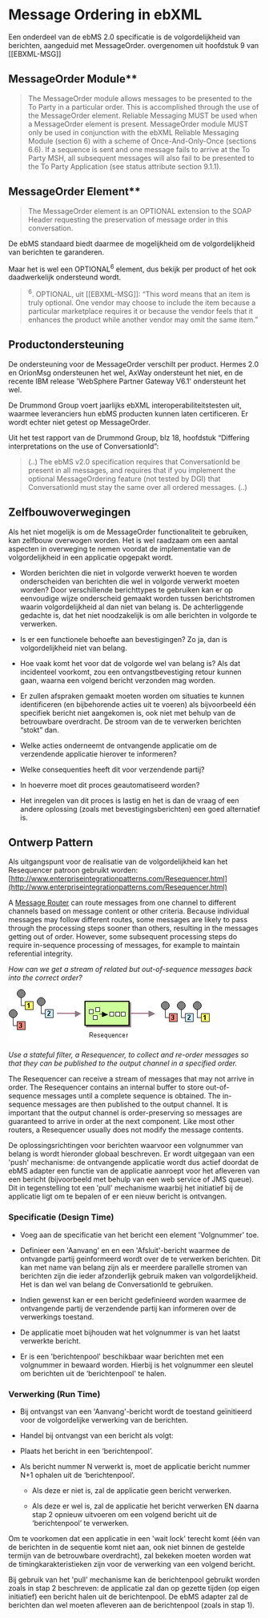 # Message Ordering in ebXML

Een onderdeel van de ebMS 2.0 specificatie is de volgordelijkheid van berichten, aangeduid met MessageOrder. overgenomen uit hoofdstuk 9 van [[EBXML-MSG]]

## MessageOrder Module**

> The MessageOrder module allows messages to be presented to the To Party in a particular order. This is accomplished through the use of the MessageOrder element. Reliable Messaging MUST be used when a MessageOrder element is present.
> MessageOrder module MUST only be used in conjunction with the ebXML Reliable Messaging Module (section 6) with a scheme of Once-And-Only-Once (sections 6.6). If a sequence is sent and one message fails to arrive at the To Party MSH, all subsequent messages will also fail to be presented to the To Party Application (see status attribute section 9.1.1).

## MessageOrder Element**

> The MessageOrder element is an OPTIONAL extension to the SOAP Header requesting the preservation of message order in this conversation.

De ebMS standaard biedt daarmee de mogelijkheid om de volgordelijkheid van berichten te garanderen.

Maar het is wel een OPTIONAL<sup>6</sup> element, dus bekijk per product of het ook daadwerkelijk ondersteund wordt.

> <sup>6</sup>. OPTIONAL, uit [[EBXML-MSG]]: “This word means that an item is truly optional. One vendor may choose to include the item because a particular marketplace requires it or because the vendor feels that it enhances the product while another vendor may omit the same item.”

## Productondersteuning

De ondersteuning voor de MessageOrder verschilt per product. Hermes 2.0 en OrionMsg ondersteunen het wel, AxWay ondersteunt het niet, en de recente IBM release 'WebSphere Partner Gateway V6.1' ondersteunt het wel.

De Drummond Group voert jaarlijks ebXML interoperabiliteitstesten uit, waarmee leveranciers hun ebMS producten kunnen laten certificeren. Er wordt echter niet getest op MessageOrder.

Uit het test rapport van de Drummond Group, blz 18, hoofdstuk “Differing interpretations on the use of ConversationId”:

> (..) The ebMS v2.0 specification requires that ConversationId be present in all messages, and requires that if you implement the optional MessageOrdering feature (not tested by DGI) that ConversationId must stay the same over all ordered messages. (..)

## Zelfbouwoverwegingen

Als het niet mogelijk is om de MessageOrder functionaliteit te gebruiken, kan zelfbouw overwogen worden. Het is wel raadzaam om een aantal aspecten in overweging te nemen voordat de implementatie van de volgordelijkheid in een applicatie opgepakt wordt.

- Worden berichten die niet in volgorde verwerkt hoeven te worden onderscheiden van berichten die wel in volgorde verwerkt moeten worden? Door verschillende berichttypes te gebruiken kan er op eenvoudige wijze onderscheid gemaakt worden tussen berichtstromen waarin volgordelijkheid al dan niet van belang is. De achterliggende gedachte is, dat het niet noodzakelijk is om alle berichten in volgorde te verwerken.

- Is er een functionele behoefte aan bevestigingen? Zo ja, dan is volgordelijkheid niet van belang.

- Hoe vaak komt het voor dat de volgorde wel van belang is? Als dat incidenteel voorkomt, zou een ontvangstbevestiging retour kunnen gaan, waarna een volgend bericht verzonden mag worden.

- Er zullen afspraken gemaakt moeten worden om situaties te kunnen identificeren (en bijbehorende acties uit te voeren) als bijvoorbeeld één specifiek bericht niet aangekomen is, ook niet met behulp van de betrouwbare overdracht. De stroom van de te verwerken berichten “stokt” dan.

- Welke acties onderneemt de ontvangende applicatie om de verzendende applicatie hierover te informeren?

- Welke consequenties heeft dit voor verzendende partij?

- In hoeverre moet dit proces geautomatiseerd worden?

- Het inregelen van dit proces is lastig en het is dan de vraag of een andere oplossing (zoals met bevestigingsberichten) een goed alternatief is.

## Ontwerp Pattern

Als uitgangspunt voor de realisatie van de volgordelijkheid kan het Resequencer patroon gebruikt worden: [http://www.enterpriseintegrationpatterns.com/Resequencer.html](http://www.enterpriseintegrationpatterns.com/Resequencer.html)

<aside class="example">

A [Message Router](http://www.enterpriseintegrationpatterns.com/MessageRouter.html) can route messages from one channel to different channels based on message content or other criteria. Because individual messages may follow different routes, some messages are likely to pass through the processing steps sooner than others, resulting in the messages getting out of order. However, some subsequent processing steps do require in-sequence processing of messages, for example to maintain referential integrity.

*How can we get a stream of related but out-of-sequence messages back into the correct order?*

![Resequencer Pattern](media/resequencer_pattern.png "Resequencer Pattern")

*Use a stateful filter, a Resequencer, to collect and re-order messages so that they can be published to the output channel in a specified order.*

The Resequencer can receive a stream of messages that may not arrive in order. The Resequencer contains an internal buffer to store out-of-sequence messages until a complete sequence is obtained. The in-sequence messages are then published to the output channel. It is important that the output channel is order-preserving so messages are guaranteed to arrive in order at the next component. Like most other routers, a Resequencer usually does not modify the message contents.  

</aside>

De oplossingsrichtingen voor berichten waarvoor een volgnummer van belang is wordt hieronder globaal beschreven. Er wordt uitgegaan van een 'push' mechanisme: de ontvangende applicatie wordt dus actief doordat de ebMS adapter een functie van de applicatie aanroept voor het afleveren van een bericht (bijvoorbeeld met behulp van een web service of JMS queue). Dit in tegenstelling tot een 'pull' mechanisme waarbij het initiatief bij de applicatie ligt om te bepalen of er een nieuw bericht is ontvangen.

### Specificatie (Design Time)

- Voeg aan de specificatie van het bericht een element 'Volgnummer' toe.

- Definieer een 'Aanvang' en en een 'Afsluit'-bericht waarmee de ontvangde partij geinformeerd wordt over de te verwerken berichten. Dit kan met name van belang zijn als er meerdere parallelle stromen van berichten zijn die ieder afzonderlijk gebruik maken van volgordelijkheid. Het is dan wel van belang de ConversationId te gebruiken.

- Indien gewenst kan er een bericht gedefinieerd worden waarmee de ontvangende partij de verzendende partij kan informeren over de verwerkings toestand.

- De applicatie moet bijhouden wat het volgnummer is van het laatst verwerkte bericht.

- Er is een 'berichtenpool' beschikbaar waar berichten met een volgnummer in bewaard worden. Hierbij is het volgnummer een sleutel om berichten uit de ‘berichtenpool' te halen.

### Verwerking (Run Time)

- Bij ontvangst van een 'Aanvang'-bericht wordt de toestand geïnitieerd voor de volgordelijke verwerking van de berichten.

- Handel bij ontvangst van een bericht als volgt:

- Plaats het bericht in een ‘berichtenpool’.

- Als bericht nummer N verwerkt is, moet de applicatie bericht nummer N+1 ophalen uit de ‘berichtenpool’.

  - Als deze er niet is, zal de applicatie geen bericht verwerken.

  - Als deze er wel is, zal de applicatie het bericht verwerken EN daarna stap 2 opnieuw uitvoeren om een volgend bericht uit de ‘berichtenpool’ te verwerken.

Om te voorkomen dat een applicatie in een 'wait lock' terecht komt (één van de berichten in de sequentie komt niet aan, ook niet binnen de gestelde termijn van de betrouwbare overdracht), zal bekeken moeten worden wat de timingkarakteristieken zijn voor de verwerking van een volgend bericht.

Bij gebruik van het 'pull' mechanisme kan de berichtenpool gebruikt worden zoals in stap 2 beschreven: de applicatie zal dan op gezette tijden (op eigen initiatief) een bericht halen uit de berichtenpool. De ebMS adapter zal de berichten dan wel moeten afleveren aan de berichtenpool (zoals in stap 1).
